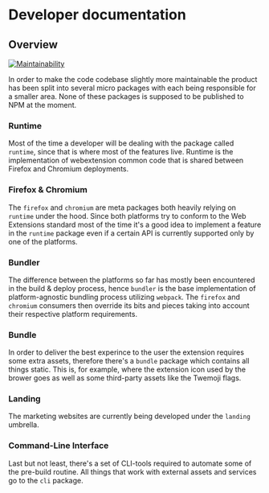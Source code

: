# Developer documentation

## Overview

[![Maintainability](https://api.codeclimate.com/v1/badges/c81669d71480f9f1cac6/maintainability)](https://codeclimate.com/github/nilfalse/ctf)

In order to make the code codebase slightly more maintainable the product has been split into several micro packages with each being responsible for a smaller area. None of these packages is supposed to be published to NPM at the moment.

### Runtime

Most of the time a developer will be dealing with the package called `runtime`, since that is where most of the features live. Runtime is the implementation of webextension common code that is shared between Firefox and Chromium deployments.

### Firefox & Chromium

The `firefox` and `chromium` are meta packages both heavily relying on `runtime` under the hood. Since both platforms try to conform to the Web Extensions standard most of the time it's a good idea to implement a feature in the `runtime` package even if a certain API is currently supported only by one of the platforms.

### Bundler

The difference between the platforms so far has mostly been encountered in the build & deploy process, hence `bundler` is the base implementation of platform-agnostic bundling process utilizing `webpack`. The `firefox` and `chromium` consumers then override its bits and pieces taking into account their respective platform requirements.

### Bundle

In order to deliver the best experince to the user the extension requires some extra assets, therefore there's a `bundle` package which contains all things static. This is, for example, where the extension icon used by the brower goes as well as some third-party assets like the Twemoji flags.

### Landing

The marketing websites are currently being developed under the `landing` umbrella.

### Command-Line Interface

Last but not least, there's a set of CLI-tools required to automate some of the pre-build routine. All things that work with external assets and services go to the `cli` package.
